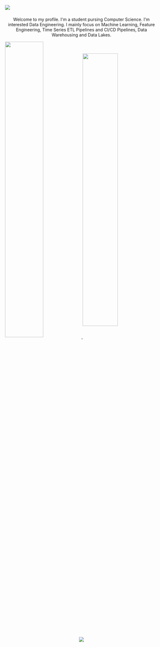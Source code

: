  <a href="#">
  <img align="center" src="https://github.com/timothynn/timothynn/blob/main/header.png">
</a>

##### 

<p align="center">
Welcome to my profile. I'm a student pursing Computer Science. I'm interested Data Engineering. I mainly focus on Machine Learning, Feature Engineering, Time Series ETL Pipelines and CI/CD Pipelines, Data Warehousing and Data Lakes. 
<p>

<p>
 <a href="#">
   <img width="50%" align="center" src="https://github-readme-stats.vercel.app/api?username=timothynn&show_icons=true&layout=compact&hide_border=True&theme=github_dark&hide_title=true" />
 </a>
 <a href="#">
   <img width="48%" align="center" src="https://github-readme-stats.vercel.app/api/top-langs/?username=timothynn&layout=compact&hide_border=True&show_icons=true&theme=github_dark" />
 </a>
</p>

<p align="center">
 <a href="#" >
   <img align="center" src="https://streak-stats.demolab.com/?user=timothynn&theme=tokyonight_duo&hide_border=true" />
 </a>
</p>
<!--


[![Tim's GitHub stats](https://github-readme-stats.vercel.app/api?username=timothynn&show_icons=false&hide_border=True&theme=github_dark&hide_title=true)]() 
[![Languages](https://github-readme-stats.vercel.app/api/top-langs/?username=timothynn&layout=compact&hide_border=True&show_icons=true&theme=github_dark)]()

**timoluxinne/timoluxinne** is a ✨ _special_ ✨ repository because its `README.md` (this file) appears on your GitHub profile.
https://open.spotify.com/user/ekazfabw073ezlpum4qlcze2b?si=c0d2be08bd014fd3
Here are some ideas to get you started:

- 🔭 I’m currently working on ...
- 🌱 I’m currently learning ...
- 👯 I’m looking to collaborate on ...
- 🤔 I’m looking for help with ...
- 💬 Ask me about ...
- 📫 How to reach me: ...
- 😄 Pronouns: ...
- ⚡ Fun fact: ...
-->

